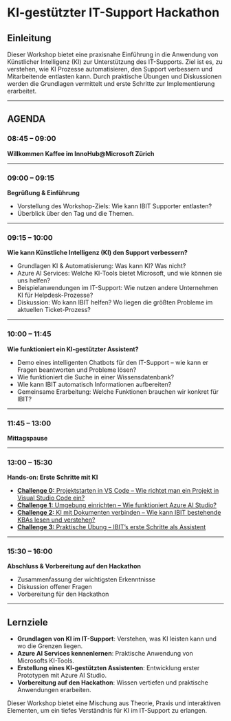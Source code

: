 # KI-gestützter IT-Support Hackathon

## Einleitung
Dieser Workshop bietet eine praxisnahe Einführung in die Anwendung von Künstlicher Intelligenz (KI) zur Unterstützung des IT-Supports. Ziel ist es, zu verstehen, wie KI Prozesse automatisieren, den Support verbessern und Mitarbeitende entlasten kann. Durch praktische Übungen und Diskussionen werden die Grundlagen vermittelt und erste Schritte zur Implementierung erarbeitet.

---

## AGENDA

### 08:45 – 09:00  
**Willkommen Kaffee im InnoHub@Microsoft Zürich**

---

### 09:00 – 09:15  
**Begrüßung & Einführung**  
- Vorstellung des Workshop-Ziels: Wie kann IBIT Supporter entlasten?  
- Überblick über den Tag und die Themen.  

---

### 09:15 – 10:00  
**Wie kann Künstliche Intelligenz (KI) den Support verbessern?**  
- Grundlagen KI & Automatisierung: Was kann KI? Was nicht?  
- Azure AI Services: Welche KI-Tools bietet Microsoft, und wie können sie uns helfen?  
- Beispielanwendungen im IT-Support: Wie nutzen andere Unternehmen KI für Helpdesk-Prozesse?  
- Diskussion: Wo kann IBIT helfen? Wo liegen die größten Probleme im aktuellen Ticket-Prozess?  

---

### 10:00 – 11:45  
**Wie funktioniert ein KI-gestützter Assistent?**  
- Demo eines intelligenten Chatbots für den IT-Support – wie kann er Fragen beantworten und Probleme lösen?  
- Wie funktioniert die Suche in einer Wissensdatenbank?  
- Wie kann IBIT automatisch Informationen aufbereiten?  
- Gemeinsame Erarbeitung: Welche Funktionen brauchen wir konkret für IBIT?  

---

### 11:45 – 13:00  
**Mittagspause**

---

### 13:00 – 15:30  
**Hands-on: Erste Schritte mit KI**  
- [**Challenge 0:** Projektstarten in VS Code – Wie richtet man ein Projekt in Visual Studio Code ein?](challenges/00-option1-start-github-codespace)
- [**Challenge 1:** Umgebung einrichten – Wie funktioniert Azure AI Studio?](challenges/01-config-azure-openai)
- [**Challenge 2:** KI mit Dokumenten verbinden – Wie kann IBIT bestehende KBAs lesen und verstehen?](challenges/02-feed-your-documents)
- [**Challenge 3:** Praktische Übung – IBIT’s erste Schritte als Assistent](challenges/03-app-deployment)

---

### 15:30 – 16:00  
**Abschluss & Vorbereitung auf den Hackathon**  
- Zusammenfassung der wichtigsten Erkenntnisse  
- Diskussion offener Fragen  
- Vorbereitung für den Hackathon  

---

## Lernziele
- **Grundlagen von KI im IT-Support**: Verstehen, was KI leisten kann und wo die Grenzen liegen.  
- **Azure AI Services kennenlernen**: Praktische Anwendung von Microsofts KI-Tools.  
- **Erstellung eines KI-gestützten Assistenten**: Entwicklung erster Prototypen mit Azure AI Studio.  
- **Vorbereitung auf den Hackathon**: Wissen vertiefen und praktische Anwendungen erarbeiten.  

Dieser Workshop bietet eine Mischung aus Theorie, Praxis und interaktiven Elementen, um ein tiefes Verständnis für KI im IT-Support zu erlangen.

